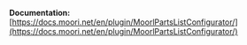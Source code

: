 **Documentation:** [https://docs.moori.net/en/plugin/MoorlPartsListConfigurator/](https://docs.moori.net/en/plugin/MoorlPartsListConfigurator/)


